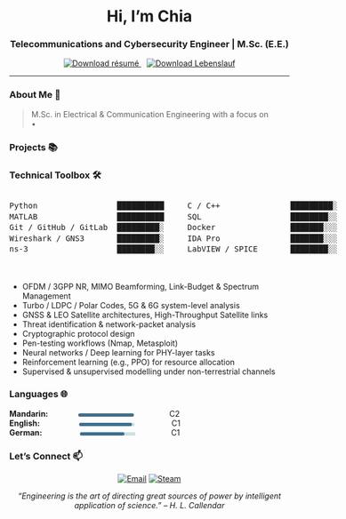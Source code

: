 <!-- ---------- HERO ---------- -->

<h1 align="center"> Hi, I’m Chia</h1>
<h3 align="center"> Telecommunications and Cybersecurity Engineer | M.Sc. (E.E.)</h3>

<p align="center">
  <!-- English résumé -->
  <a href="./ChiaLee_resume.pdf" target="_blank" style="margin-right: 10px;">
    <img
      src="https://img.shields.io/badge/Resume-PDF-blue?logo=adobeacrobatreader&logoColor=white&style=flat-square"
      alt="Download résumé"
    />
  </a>
  <!-- German Lebenslauf -->
  <a href="./ChiaLee_Lebenslauf.pdf" target="_blank">
    <img
      src="https://img.shields.io/badge/Lebenslauf-PDF-blue?logo=adobeacrobatreader&logoColor=white&style=flat-square"
      alt="Download Lebenslauf"
    />
  </a>
</p>

---

### About Me 💫
> M.Sc. in Electrical & Communication Engineering with a focus on <br>
> • 



### Projects 📚




### Technical Toolbox 🛠️ 

<div align="center">
  <pre style="display:inline-block; text-align:left; line-height:1.4em;">
Python                 ██████████     C / C++               █████████░ 
MATLAB                 ██████████     SQL                   ████████░░ 
Git / GitHub / GitLab  █████████░     Docker                ███████░░░ 
Wireshark / GNS3       █████████░     IDA Pro               ███████░░░ 
ns-3                   ████████░░     LabVIEW / SPICE       ████████░░ 
  </pre>
</div>


 
- OFDM / 3GPP NR, MIMO Beamforming, Link-Budget & Spectrum Management  
- Turbo / LDPC / Polar Codes, 5G & 6G system-level analysis  
- GNSS & LEO Satellite architectures, High-Throughput Satellite links  
- Threat identification & network-packet analysis  
- Cryptographic protocol design  
- Pen-testing workflows (Nmap, Metasploit) 
- Neural networks / Deep learning for PHY-layer tasks  
- Reinforcement learning (e.g., PPO) for resource allocation  
- Supervised & unsupervised modelling under non-terrestrial channels  


### Languages 🌐
**Mandarin:**
<svg viewBox="0 0 100 6" width="200" height="6">
  <rect width="100" height="6" fill="#D0DEE4" rx="3"/>
  <rect width="100" height="6" fill="#3F708A" rx="3"/>
</svg>&emsp;C2
<br/>
**English:**
<svg viewBox="0 0 100 6" width="233" height="6">
  <rect width="100" height="6" fill="#D0DEE4" rx="3"/>
  <rect width="95"  height="6" fill="#3F708A" rx="3"/>
</svg>C1
<br/>
**German:**
<svg viewBox="0 0 100 6" width="228" height="6">
  <rect width="100" height="6" fill="#D0DEE4" rx="3"/>
  <rect width="80"  height="6" fill="#3F708A" rx="3"/>
</svg>C1
<br/>

### Let’s Connect 📫
<p align="center">
  <a href="mailto:<chialeecc@gmail.com>" target="_blank"><img src="https://img.shields.io/badge/Email-D14836?logo=gmail&logoColor=white&style=for-the-badge" alt="Email"></a>
  <a href="https://steamcommunity.com/id/chiachia010061" target="_blank">
    <img src="https://img.shields.io/badge/Steam-000000?logo=steam&logoColor=white&style=for-the-badge"
         alt="Steam"> </a>
</p>

<!-- Footer quote -->
<p align="center"><em>“Engineering is the art of directing great sources of power by intelligent application of science.” – H. L. Callendar</em></p>
